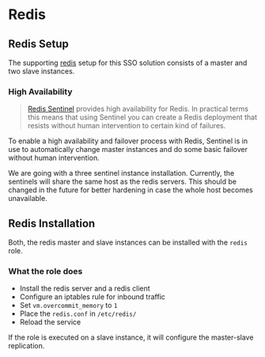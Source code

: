 # Redis

## Redis Setup

The supporting [redis](https://redis.io) setup for this SSO solution consists of a master and two slave instances.

### High Availability

> [Redis Sentinel](https://redis.io/topics/sentinel) provides high availability for Redis. 
> In practical terms this means that using Sentinel you can create a Redis deployment that resists without human intervention to certain kind of failures.

To enable a high availability and failover process with Redis, Sentinel is in use to automatically change master instances and do some basic failover without human intervention. 

We are going with a three sentinel instance installation. Currently, the sentinels will share the same host as the redis servers. This should be changed in the future for better hardening in case the whole host becomes unavailable. 

## Redis Installation

Both, the redis master and slave instances can be installed with the `redis` role. 

### What the role does

- Install the redis server and a redis client
- Configure an iptables rule for inbound traffic
- Set `vm.overcommit_memory` to `1`
- Place the `redis.conf` in `/etc/redis/`
- Reload the service

If the role is executed on a slave instance, it will configure the master-slave replication.
